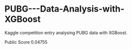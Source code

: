 # PUBG---Data-Analysis-with-XGBoost
Kaggle competition entry analysing PUBG data with XGBoost.

Public Score
0.04755

